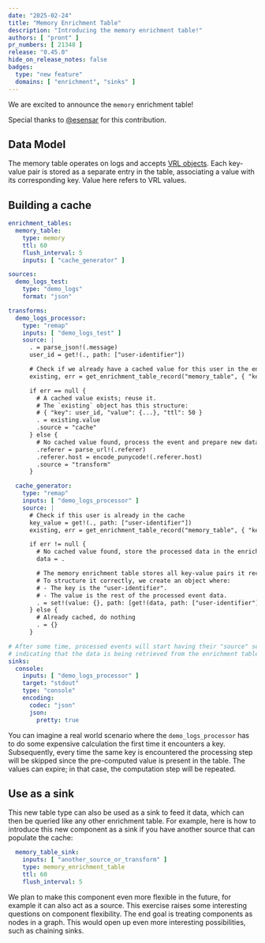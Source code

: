 ```yaml
---
date: "2025-02-24"
title: "Memory Enrichment Table"
description: "Introducing the memory enrichment table!"
authors: [ "pront" ]
pr_numbers: [ 21348 ]
release: "0.45.0"
hide_on_release_notes: false
badges:
  type: "new feature"
  domains: [ "enrichment", "sinks" ]
---
```


We are excited to announce the `memory` enrichment table!

Special thanks to [@esensar](https://github.com/esensar) for this contribution.

## Data Model

The memory table operates on logs and
accepts [VRL objects](/docs/reference/vrl/expressions/#object).
Each key-value pair is stored as a separate entry in the table, associating a value with its
corresponding key. Value here refers to VRL values.

## Building a cache

```yaml
enrichment_tables:
  memory_table:
    type: memory
    ttl: 60
    flush_interval: 5
    inputs: [ "cache_generator" ]

sources:
  demo_logs_test:
    type: "demo_logs"
    format: "json"

transforms:
  demo_logs_processor:
    type: "remap"
    inputs: [ "demo_logs_test" ]
    source: |
      . = parse_json!(.message)
      user_id = get!(., path: ["user-identifier"])

      # Check if we already have a cached value for this user in the enrichment table
      existing, err = get_enrichment_table_record("memory_table", { "key": user_id })

      if err == null {
        # A cached value exists; reuse it.
        # The `existing` object has this structure:
        # { "key": user_id, "value": {...}, "ttl": 50 }
        . = existing.value
        .source = "cache"
      } else {
        # No cached value found, process the event and prepare new data
        .referer = parse_url!(.referer)
        .referer.host = encode_punycode!(.referer.host)
        .source = "transform"
      }

  cache_generator:
    type: "remap"
    inputs: [ "demo_logs_processor" ]
    source: |
      # Check if this user is already in the cache
      key_value = get!(., path: ["user-identifier"])
      existing, err = get_enrichment_table_record("memory_table", { "key":  key_value })

      if err != null {
        # No cached value found, store the processed data in the enrichment table
        data = .

        # The memory enrichment table stores all key-value pairs it receives.
        # To structure it correctly, we create an object where:
        # - The key is the "user-identifier".
        # - The value is the rest of the processed event data.
        . = set!(value: {}, path: [get!(data, path: ["user-identifier"])], data: data)
      } else {
        # Already cached, do nothing
        . = {}
      }

# After some time, processed events will start having their "source" set to "cache",
# indicating that the data is being retrieved from the enrichment table.
sinks:
  console:
    inputs: [ "demo_logs_processor" ]
    target: "stdout"
    type: "console"
    encoding:
      codec: "json"
      json:
        pretty: true
```

You can imagine a real world scenario where the `demo_logs_processor` has to do some expensive
calculation the first time it encounters a key. Subsequently, every time the same key is encountered
the processing step will be skipped since the pre-computed value is present in the table. The values
can expire; in that case, the computation step will be repeated.

## Use as a sink

This new table type can also be used as a sink to feed it data, which can then be queried
like any other enrichment table. For example, here is how to introduce this new component as a sink
if you have another source that can populate the cache:

```yaml
  memory_table_sink:
    inputs: [ "another_source_or_transform" ]
    type: memory_enrichment_table
    ttl: 60
    flush_interval: 5
```

We plan to make this component even more flexible in the future, for example it can also act as a
source. This exercise raises some interesting questions on component flexibility. The end goal is
treating components as nodes in a graph. This would open up even more interesting possibilities,
such as chaining sinks.

